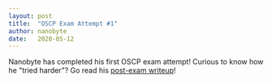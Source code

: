 ```yaml
---
layout: post
title:  "OSCP Exam Attempt #1"
author: nanobyte
date:   2020-05-12
---
```


Nanobyte has completed his first OSCP exam attempt! Curious to know how he "tried harder"? Go read his <a href="https://ubghacking.github.io/2020/05/12/post-oscp-exam-writeup.html">post-exam writeup</a>!
